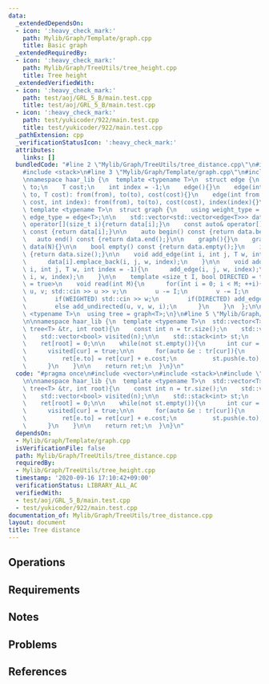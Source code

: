 ```yaml
---
data:
  _extendedDependsOn:
  - icon: ':heavy_check_mark:'
    path: Mylib/Graph/Template/graph.cpp
    title: Basic graph
  _extendedRequiredBy:
  - icon: ':heavy_check_mark:'
    path: Mylib/Graph/TreeUtils/tree_height.cpp
    title: Tree height
  _extendedVerifiedWith:
  - icon: ':heavy_check_mark:'
    path: test/aoj/GRL_5_B/main.test.cpp
    title: test/aoj/GRL_5_B/main.test.cpp
  - icon: ':heavy_check_mark:'
    path: test/yukicoder/922/main.test.cpp
    title: test/yukicoder/922/main.test.cpp
  _pathExtension: cpp
  _verificationStatusIcon: ':heavy_check_mark:'
  attributes:
    links: []
  bundledCode: "#line 2 \"Mylib/Graph/TreeUtils/tree_distance.cpp\"\n#include <vector>\n\
    #include <stack>\n#line 3 \"Mylib/Graph/Template/graph.cpp\"\n#include <iostream>\n\
    \nnamespace haar_lib {\n  template <typename T>\n  struct edge {\n    int from,\
    \ to;\n    T cost;\n    int index = -1;\n    edge(){}\n    edge(int from, int\
    \ to, T cost): from(from), to(to), cost(cost){}\n    edge(int from, int to, T\
    \ cost, int index): from(from), to(to), cost(cost), index(index){}\n  };\n\n \
    \ template <typename T>\n  struct graph {\n    using weight_type = T;\n    using\
    \ edge_type = edge<T>;\n\n    std::vector<std::vector<edge<T>>> data;\n\n    auto&\
    \ operator[](size_t i){return data[i];}\n    const auto& operator[](size_t i)\
    \ const {return data[i];}\n\n    auto begin() const {return data.begin();}\n \
    \   auto end() const {return data.end();}\n\n    graph(){}\n    graph(int N):\
    \ data(N){}\n\n    bool empty() const {return data.empty();}\n    int size() const\
    \ {return data.size();}\n\n    void add_edge(int i, int j, T w, int index = -1){\n\
    \      data[i].emplace_back(i, j, w, index);\n    }\n\n    void add_undirected(int\
    \ i, int j, T w, int index = -1){\n      add_edge(i, j, w, index);\n      add_edge(j,\
    \ i, w, index);\n    }\n\n    template <size_t I, bool DIRECTED = true, bool WEIGHTED\
    \ = true>\n    void read(int M){\n      for(int i = 0; i < M; ++i){\n        int\
    \ u, v; std::cin >> u >> v;\n        u -= I;\n        v -= I;\n        T w = 1;\n\
    \        if(WEIGHTED) std::cin >> w;\n        if(DIRECTED) add_edge(u, v, w, i);\n\
    \        else add_undirected(u, v, w, i);\n      }\n    }\n  };\n\n  template\
    \ <typename T>\n  using tree = graph<T>;\n}\n#line 5 \"Mylib/Graph/TreeUtils/tree_distance.cpp\"\
    \n\nnamespace haar_lib {\n  template <typename T>\n  std::vector<T> tree_distance(const\
    \ tree<T> &tr, int root){\n    const int n = tr.size();\n    std::vector<T> ret(n);\n\
    \    std::vector<bool> visited(n);\n\n    std::stack<int> st;\n    st.push(root);\n\
    \    ret[root] = 0;\n\n    while(not st.empty()){\n      int cur = st.top(); st.pop();\n\
    \      visited[cur] = true;\n\n      for(auto &e : tr[cur]){\n        if(not visited[e.to]){\n\
    \          ret[e.to] = ret[cur] + e.cost;\n          st.push(e.to);\n        }\n\
    \      }\n    }\n\n    return ret;\n  }\n}\n"
  code: "#pragma once\n#include <vector>\n#include <stack>\n#include \"Mylib/Graph/Template/graph.cpp\"\
    \n\nnamespace haar_lib {\n  template <typename T>\n  std::vector<T> tree_distance(const\
    \ tree<T> &tr, int root){\n    const int n = tr.size();\n    std::vector<T> ret(n);\n\
    \    std::vector<bool> visited(n);\n\n    std::stack<int> st;\n    st.push(root);\n\
    \    ret[root] = 0;\n\n    while(not st.empty()){\n      int cur = st.top(); st.pop();\n\
    \      visited[cur] = true;\n\n      for(auto &e : tr[cur]){\n        if(not visited[e.to]){\n\
    \          ret[e.to] = ret[cur] + e.cost;\n          st.push(e.to);\n        }\n\
    \      }\n    }\n\n    return ret;\n  }\n}\n"
  dependsOn:
  - Mylib/Graph/Template/graph.cpp
  isVerificationFile: false
  path: Mylib/Graph/TreeUtils/tree_distance.cpp
  requiredBy:
  - Mylib/Graph/TreeUtils/tree_height.cpp
  timestamp: '2020-09-16 17:10:42+09:00'
  verificationStatus: LIBRARY_ALL_AC
  verifiedWith:
  - test/aoj/GRL_5_B/main.test.cpp
  - test/yukicoder/922/main.test.cpp
documentation_of: Mylib/Graph/TreeUtils/tree_distance.cpp
layout: document
title: Tree distance
---
```


## Operations

## Requirements

## Notes

## Problems

## References
